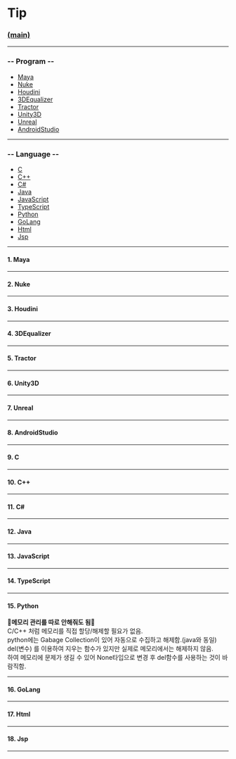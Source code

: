 # Tip
### [(main)](/readme.md) 
***
### -- Program --
* [Maya](#1-maya)
* [Nuke](#2-nuke)
* [Houdini](#3-houdini)
* [3DEqualizer](#4-3dequalizer)
* [Tractor](#5-tractor)
* [Unity3D](#6-unity3d)
* [Unreal](#7-unreal)
* [AndroidStudio](#8-androidstudio)
***
### -- Language --  
* [C](#9-c)
* [C++](#10-c)
* [C#](#11-c)
* [Java](#12-java)
* [JavaScript](#13-javascript)
* [TypeScript](#14-typescript)
* [Python](#15-python)
* [GoLang](#16-golang)
* [Html](#17-html)
* [Jsp](#18-jsp)
***
#### 1. Maya
***
#### 2. Nuke
***
#### 3. Houdini
***
#### 4. 3DEqualizer
***
#### 5. Tractor
***
#### 6. Unity3D
***
#### 7. Unreal
***
#### 8. AndroidStudio
***
#### 9. C
***
#### 10. C++
***
#### 11. C#  
***
#### 12. Java  
***
#### 13. JavaScript  
***
#### 14. TypeScript  
***
#### 15. Python  
:large_blue_diamond:**메모리 관리를 따로 안해줘도 됨**:large_blue_diamond:  
C/C++ 처럼 메모리를 직접 할당/해제할 필요가 없음.  
python에는 Gabage Collection이 있어 자동으로 수집하고 해제함.(java와 동일)  
del(변수) 를 이용하여 지우는 함수가 있지만 실제로 메모리에서는 해제하지 않음.  
하여 메모리에 문제가 생길 수 있어 None타입으로 변경 후 del함수를 사용하는 것이 바람직함.  
***
#### 16. GoLang  
***
#### 17. Html  
***
#### 18. Jsp  
***
